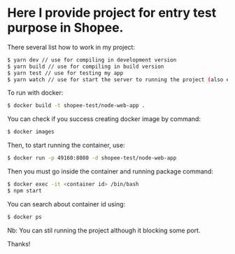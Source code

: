 # Here I provide project for entry test purpose in Shopee.

There several list how to work in my project:

```sh
$ yarn dev // use for compiling in development version
$ yarn build // use for compiling in build version
$ yarn test // use for testing my app
$ yarn watch // use for start the server to running the project (also enable hot reaload features). By default, you can run on browser with url localhost:3000
```

To run with docker:

```sh
$ docker build -t shopee-test/node-web-app .
```

You can check if you success creating docker image by command:

```sh
$ docker images
```

Then, to start running the container, use:

```sh
$ docker run -p 49160:8080 -d shopee-test/node-web-app
```

Then you must go inside the container and running package command:

```sh
$ docker exec -it <container id> /bin/bash
$ npm start
```

You can search about container id using:

```sh
$ docker ps
```

Nb: You can stil running the project although it blocking some port.

Thanks!
